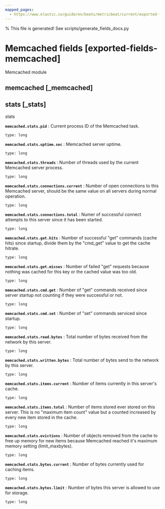 ```yaml
---
mapped_pages:
  - https://www.elastic.co/guide/en/beats/metricbeat/current/exported-fields-memcached.html
---
```


% This file is generated! See scripts/generate_fields_docs.py

# Memcached fields [exported-fields-memcached]

Memcached module

## memcached [_memcached]



## stats [_stats]

stats

**`memcached.stats.pid`**
:   Current process ID of the Memcached task.

    type: long


**`memcached.stats.uptime.sec`**
:   Memcached server uptime.

    type: long


**`memcached.stats.threads`**
:   Number of threads used by the current Memcached server process.

    type: long


**`memcached.stats.connections.current`**
:   Number of open connections to this Memcached server, should be the same value on all servers during normal operation.

    type: long


**`memcached.stats.connections.total`**
:   Numer of successful connect attempts to this server since it has been started.

    type: long


**`memcached.stats.get.hits`**
:   Number of successful "get" commands (cache hits) since startup, divide them by the "cmd_get" value to get the cache hitrate.

    type: long


**`memcached.stats.get.misses`**
:   Number of failed "get" requests because nothing was cached for this key or the cached value was too old.

    type: long


**`memcached.stats.cmd.get`**
:   Number of "get" commands received since server startup not counting if they were successful or not.

    type: long


**`memcached.stats.cmd.set`**
:   Number of "set" commands serviced since startup.

    type: long


**`memcached.stats.read.bytes`**
:   Total number of bytes received from the network by this server.

    type: long


**`memcached.stats.written.bytes`**
:   Total number of bytes send to the network by this server.

    type: long


**`memcached.stats.items.current`**
:   Number of items currently in this server's cache.

    type: long


**`memcached.stats.items.total`**
:   Number of items stored ever stored on this server. This is no "maximum item count" value but a counted increased by every new item stored in the cache.

    type: long


**`memcached.stats.evictions`**
:   Number of objects removed from the cache to free up memory for new items because Memcached reached it's maximum memory setting (limit_maxbytes).

    type: long


**`memcached.stats.bytes.current`**
:   Number of bytes currently used for caching items.

    type: long


**`memcached.stats.bytes.limit`**
:   Number of bytes this server is allowed to use for storage.

    type: long


